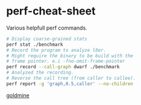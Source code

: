 # perf-cheat-sheet
Various helpfull perf commands.

```bash
# Display coarse-grained stats
perf stat ./benchmark
# Record the program to analyze l8er.
# Might require the binary to be build with the
# frame pointer. e.i -fno-omit-frame-pointer
perf record --call-graph dwarf ./benchmark
# Analyzed the recording.
# Reverse the call tree (from caller to callee).
perf report -g 'graph,0.5,caller' --no-children
```
[goldmine](https://gist.github.com/dlaehnemann/df31787c41bd50c0fe223df07cf6eb89)
